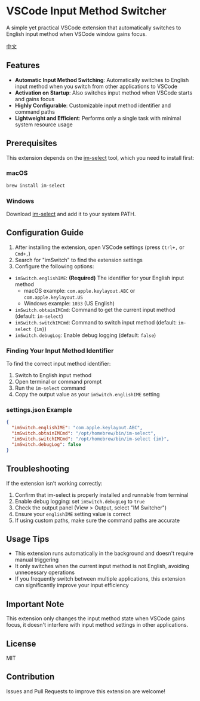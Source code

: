 # VSCode Input Method Switcher

A simple yet practical VSCode extension that automatically switches to English input method when VSCode window gains focus.

[中文](README.zh-CN.md)

## Features

- **Automatic Input Method Switching**: Automatically switches to English input method when you switch from other applications to VSCode
- **Activation on Startup**: Also switches input method when VSCode starts and gains focus
- **Highly Configurable**: Customizable input method identifier and command paths
- **Lightweight and Efficient**: Performs only a single task with minimal system resource usage

## Prerequisites

This extension depends on the [im-select](https://github.com/daipeihust/im-select) tool, which you need to install first:

### macOS

```bash
brew install im-select
```

### Windows

Download [im-select](https://github.com/daipeihust/im-select) and add it to your system PATH.

## Configuration Guide

1. After installing the extension, open VSCode settings (press `Ctrl+,` or `Cmd+,`)
2. Search for "imSwitch" to find the extension settings
3. Configure the following options:

- `imSwitch.englishIME`: **(Required)** The identifier for your English input method
  - macOS example: `com.apple.keylayout.ABC` or `com.apple.keylayout.US`
  - Windows example: `1033` (US English)
- `imSwitch.obtainIMCmd`: Command to get the current input method (default: `im-select`)
- `imSwitch.switchIMCmd`: Command to switch input method (default: `im-select {im}`)
- `imSwitch.debugLog`: Enable debug logging (default: `false`)

### Finding Your Input Method Identifier

To find the correct input method identifier:

1. Switch to English input method
2. Open terminal or command prompt
3. Run the `im-select` command
4. Copy the output value as your `imSwitch.englishIME` setting

### settings.json Example

```json
{
  "imSwitch.englishIME": "com.apple.keylayout.ABC",
  "imSwitch.obtainIMCmd": "/opt/homebrew/bin/im-select",
  "imSwitch.switchIMCmd": "/opt/homebrew/bin/im-select {im}",
  "imSwitch.debugLog": false
}
```

## Troubleshooting

If the extension isn't working correctly:

1. Confirm that im-select is properly installed and runnable from terminal
2. Enable debug logging: set `imSwitch.debugLog` to `true`
3. Check the output panel (View > Output, select "IM Switcher")
4. Ensure your `englishIME` setting value is correct
5. If using custom paths, make sure the command paths are accurate

## Usage Tips

- This extension runs automatically in the background and doesn't require manual triggering
- It only switches when the current input method is not English, avoiding unnecessary operations
- If you frequently switch between multiple applications, this extension can significantly improve your input efficiency

## Important Note

This extension only changes the input method state when VSCode gains focus, it doesn't interfere with input method settings in other applications.

## License

MIT

## Contribution

Issues and Pull Requests to improve this extension are welcome!
